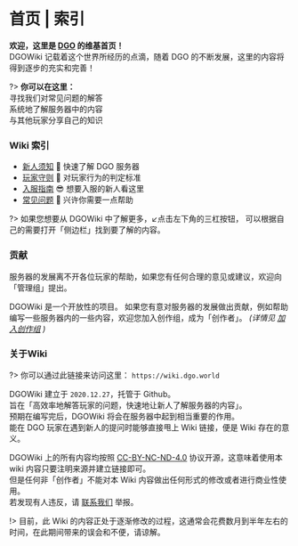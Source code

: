 <!-- index.md -->

# 首页 | 索引

 **欢迎，这里是 [DGO](notice/about.md) 的维基首页！** <br/>
DGOWiki 记载着这个世界所经历的点滴，随着 DGO 的不断发展，这里的内容将得到逐步的充实和完善！

?> **你可以在这里：** <br/>
  寻找我们对常见问题的解答<br/>
  系统地了解服务器中的内容<br/>
  与其他玩家分享自己的知识<br/>



### Wiki 索引

- [新人须知](notice/about.md) 📢 快速了解 DGO 服务器
- [玩家守则](notice/rules.md) 📜 对玩家行为的判定标准
- [入服指南](guide/apply.md) 😎 想要入服的新人看这里
- [常见问题](_404.md) 🙋 兴许你需要一点帮助

?> 如果您想要从 DGOWiki 中了解更多，↙️点击左下角的三杠按钮，
可以根据自己的需要打开「侧边栏」找到要了解的内容。



### 贡献

服务器的发展离不开各位玩家的帮助，如果您有任何合理的意见或建议，欢迎向「管理组」提出。

DGOWiki 是一个开放性的项目。
如果您有意对服务器的发展做出贡献，例如帮助编写一些服务器内的一些内容，欢迎您加入创作组，成为「创作者」。
*(详情见 [加入创作组](other/joinCreation.md) )* 



### 关于Wiki

?> 你可以通过此链接来访问这里：
`https://wiki.dgo.world`

DGOWiki 建立于 `2020.12.27`，托管于 Github。<br/>
旨在「高效率地解答玩家的问题，快速地让新人了解服务器的内容」。<br/>
预期在编写完后，DGOWiki 将会在服务器中起到相当重要的作用。<br/>
能在 DGO 玩家在遇到新人的提问时能够直接甩上 Wiki 链接，便是 Wiki 存在的意义。

DGOWiki 上的所有内容均按照 [CC-BY-NC-ND-4.0](https://creativecommons.org/licenses/by-nc-nd/4.0/) 协议开源，这意味着使用本 wiki 内容只要注明来源并建立链接即可。<br/>
但是任何非「创作者」不能对本 Wiki 内容做出任何形式的修改或者进行商业性使用。<br/>
若发现有人违反，请 [联系我们](other/contact.md) 举报。

!> 目前，此 Wiki 的内容正处于逐渐修改的过程，这通常会花费数月到半年左右的时间，在此期间带来的误会和不便，请谅解。
